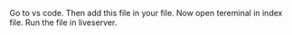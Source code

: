Go to vs code.
Then add this file in your file.
Now open tereminal in index file.
Run the file in liveserver.
